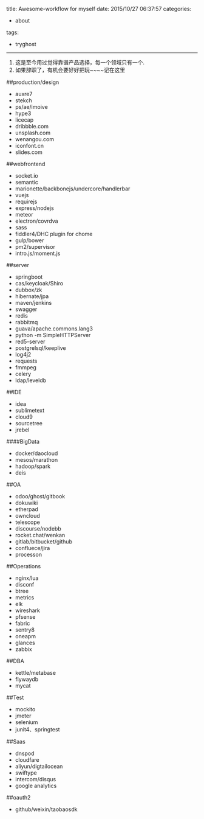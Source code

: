 title: Awesome-workflow for myself
date: 2015/10/27 06:37:57
categories:

 - about 


tags:

- tryghost

---


 1. 这是至今用过觉得靠谱产品选择，每一个领域只有一个.
 2. 如果辞职了，有机会要好好把玩~~~~记在这里

##production/design
 * auxre7
 * stekch
 * ps/ae/imoive
 * hype3
 * licecap
 * dribbble.com
 * unsplash.com
 * wenangou.com
 * iconfont.cn
 * slides.com

##webfrontend
 * socket.io
 * semantic  
 * marionette/backbonejs/undercore/handlerbar
 * vuejs
 * requirejs
 * express/nodejs
 * meteor
 * electron/covrdva
 * sass
 * fiddler4/DHC plugin for chome
 * gulp/bower
 * pm2/supervisor
 * intro.js/moment.js

##server
 * springboot
 * cas/keycloak/Shiro
 * dubbox/zk
 * hibernate/jpa
 * maven/jenkins
 * swagger
 * redis
 * rabbitmq
 * guava/apache.commons.lang3
 * python -m SimpleHTTPServer
 * red5-server
 * postgrelsql/keeplive
 * log4j2
 * requests
 * fmmpeg
 * celery
 * ldap/leveldb

##IDE
 * idea
 * sublimetext
 * cloud9
 * sourcetree
 * jrebel

####BigData
 * docker/daocloud
 * mesos/marathon
 * hadoop/spark
 * deis

##OA
 * odoo/ghost/gitbook
 * dokuwiki
 * etherpad
 * owncloud
 * telescope
 * discourse/nodebb
 * rocket.chat/wenkan
 * gitlab/bitbucket/github
 * confluece/jira
 * processon

##Operations
 * nginx/lua
 * disconf
 * btree
 * metrics
 * elk
 * wireshark
 * pfsense
 * fabric
 * sentry8
 * oneapm
 * glances
 * zabbix

##DBA
 * kettle/metabase
 * flywaydb
 * mycat

##Test
 * mockito
 * jmeter
 * selenium
 * junit4、springtest

##Saas
 * dnspod
 * cloudfare
 * aliyun/digtailocean
 * swiftype
 * intercom/disqus
 * google analytics

##oauth2
 * github/weixin/taobaosdk



